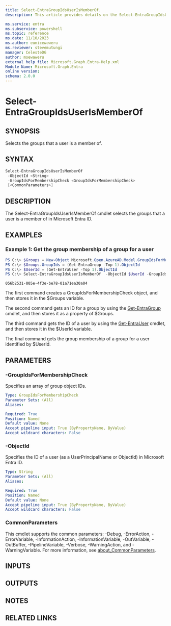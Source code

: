```yaml
---
title: Select-EntraGroupIdsUserIsMemberOf.
description: This article provides details on the Select-EntraGroupIdsUserIsMemberOf command.

ms.service: entra
ms.subservice: powershell
ms.topic: reference
ms.date: 11/10/2023
ms.author: eunicewaweru
ms.reviewer: stevemutungi
manager: CelesteDG
author: msewaweru
external help file: Microsoft.Graph.Entra-Help.xml
Module Name: Microsoft.Graph.Entra
online version:
schema: 2.0.0
---
```


# Select-EntraGroupIdsUserIsMemberOf

## SYNOPSIS
Selects the groups that a user is a member of.

## SYNTAX

```powershell
Select-EntraGroupIdsUserIsMemberOf 
 -ObjectId <String> 
 -GroupIdsForMembershipCheck <GroupIdsForMembershipCheck>
 [<CommonParameters>]
```

## DESCRIPTION
The Select-EntraGroupIdsUserIsMemberOf cmdlet selects the groups that a user is a member of in Microsoft Entra ID.

## EXAMPLES

### Example 1: Get the group membership of a group for a user
```powershell
PS C:\> $Groups = New-Object Microsoft.Open.AzureAD.Model.GroupIdsForMembershipCheck
PS C:\> $Groups.GroupIds = (Get-EntraGroup -Top 1).ObjectId
PS C:\> $UserId = (Get-EntraUser -Top 1).ObjectId
PS C:\> Select-EntraGroupIdsUserIsMemberOf  -ObjectId $UserId -GroupIdsForMembershipCheck $Groups
```
```output
056b2531-005e-4f3e-be78-01a71ea30a04
```

The first command creates a GroupIdsForMembershipCheck object, and then stores it in the $Groups variable.

The second command gets an ID for a group by using the [Get-EntraGroup](./Get-EntraGroup.md) cmdlet, and then stores it as a property of $Groups.

The third command gets the ID of a user by using the [Get-EntraUser](./Get-EntraUser.md) cmdlet, and then stores it in the $UserId variable.

The final command gets the group membership of a group for a user identified by $UserId.

## PARAMETERS

### -GroupIdsForMembershipCheck
Specifies an array of group object IDs.

```yaml
Type: GroupIdsForMembershipCheck
Parameter Sets: (All)
Aliases:

Required: True
Position: Named
Default value: None
Accept pipeline input: True (ByPropertyName, ByValue)
Accept wildcard characters: False
```

### -ObjectId
Specifies the ID of a user (as a UserPrincipalName or ObjectId) in Microsoft Entra ID.

```yaml
Type: String
Parameter Sets: (All)
Aliases:

Required: True
Position: Named
Default value: None
Accept pipeline input: True (ByPropertyName, ByValue)
Accept wildcard characters: False
```

### CommonParameters
This cmdlet supports the common parameters: -Debug, -ErrorAction, -ErrorVariable, -InformationAction, -InformationVariable, -OutVariable, -OutBuffer, -PipelineVariable, -Verbose, -WarningAction, and -WarningVariable. For more information, see [about_CommonParameters](https://go.microsoft.com/fwlink/?LinkID=113216).

## INPUTS

## OUTPUTS

## NOTES

## RELATED LINKS
